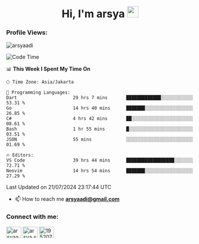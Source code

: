 <h1 align="center">Hi, I'm arsya 
  <img src="https://media.giphy.com/media/hvRJCLFzcasrR4ia7z/giphy.gif" width="30px"/>
</h1>

<p align="left"> <h3>Profile Views:</h3> <img src="https://komarev.com/ghpvc/?username=arsyaadi&label=Profile%20views&color=0e75b6&style=flat" alt="arsyaadi" /> </p>

<!--START_SECTION:waka-->
![Code Time](http://img.shields.io/badge/Code%20Time-2%2C975%20hrs%2018%20mins-blue)

📊 **This Week I Spent My Time On** 

```text
🕑︎ Time Zone: Asia/Jakarta

💬 Programming Languages: 
Dart                     29 hrs 7 mins       █████████████░░░░░░░░░░░░   53.31 % 
Go                       14 hrs 40 mins      ███████░░░░░░░░░░░░░░░░░░   26.85 % 
C#                       4 hrs 42 mins       ██░░░░░░░░░░░░░░░░░░░░░░░   08.61 % 
Bash                     1 hr 55 mins        █░░░░░░░░░░░░░░░░░░░░░░░░   03.51 % 
JSON                     55 mins             ░░░░░░░░░░░░░░░░░░░░░░░░░   01.69 % 

🔥 Editors: 
VS Code                  39 hrs 44 mins      ██████████████████░░░░░░░   72.71 % 
Neovim                   14 hrs 54 mins      ███████░░░░░░░░░░░░░░░░░░   27.29 % 
```


 Last Updated on 21/07/2024 23:17:44 UTC
<!--END_SECTION:waka-->

- 📫 How to reach me **arsyaadi@gmail.com**


<h3 align="left">Connect with me:</h3>
<p align="left">
<a href="https://linkedin.com/in/arsyaadi" target="blank"><img align="center" src="https://raw.githubusercontent.com/rahuldkjain/github-profile-readme-generator/master/src/images/icons/Social/linked-in-alt.svg" alt="arsyaadi" height="30" width="40" /></a>
<a href="https://fb.com/arsya.xkz" target="blank"><img align="center" src="https://raw.githubusercontent.com/rahuldkjain/github-profile-readme-generator/master/src/images/icons/Social/facebook.svg" alt="arsya.xkz" height="30" width="40" /></a>
<a href="https://stackoverflow.com/users/19520749" target="blank"><img align="center" src="https://raw.githubusercontent.com/rahuldkjain/github-profile-readme-generator/master/src/images/icons/Social/stack-overflow.svg" alt="19520749" height="30" width="40" /></a>
</p>

